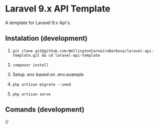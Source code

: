 # Laravel 9.x API Template

A template for Laravel 9.x Api's.

## Instalation (development)

1. `git clone git@github.com:WellingtonCarneiroBarbosa/laravel-api-template.git && cd laravel-api-template`

2. `composer install`

3. Setup .env based on .env.example

4. `php artisan migrate --seed`

5. `php artisan serve`

## Comands (development)

//
